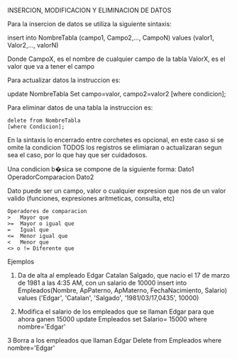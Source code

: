 INSERCION, MODIFICACION Y ELIMINACION DE DATOS

Para la insercion de datos se utiliza la siguiente sintaxis:

insert into NombreTabla (campo1, Campo2,..., CampoN)
                 values (valor1, Valor2,..., valorN)


Donde 
  CampoX, es el nombre de cualquier campo de la tabla
  ValorX, es el valor que va a tener el campo


Para actualizar datos la instruccion es:

   update NombreTabla
       Set campo=valor, campo2=valor2
      [where condicion];


Para eliminar datos de una tabla la instruccion es:

    delete from NombreTabla
    [where Condicion];

En la sintaxis lo encerrado entre corchetes es opcional, en este caso si se omite la condicion TODOS los registros se elimiaran o actualizaran segun sea el caso, por lo que hay que ser cuidadosos.

Una condicion b�sica se compone de la siguiente forma:
		Dato1 OperadorComparacion Dato2

 Dato puede ser un campo, valor o cualquier expresion que nos de un valor valido (funciones, expresiones aritmeticas, consulta, etc) 	

    Operadores de comparacion
	>	Mayor que
	>= 	Mayor o igual que
	=	Igual que
	<=	Menor igual que
	<	Menor que
	<> o !=	Diferente que



Ejemplos

  1. Da de alta al empleado Edgar Catalan Salgado, que nacio el 17 de marzo de 1981 a las 4:35 AM, con un salario de 10000
      insert into Empleados(Nombre, ApPaterno, ApMaterno, FechaNacimiento, Salario) 
                    values ('Edgar', 'Catalan', 'Salgado', '1981/03/17,0435', 10000)

  2. Modifica el salario de los empleados que se llaman Edgar para que ahora ganen 15000
       update Empleados
        set Salario= 15000
        where nombre='Edgar'
 
 3 Borra a los empleados que llaman Edgar
     Delete from Empleados
          where nombre='Edgar'


